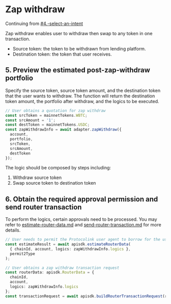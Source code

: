 # Zap withdraw

Continuing from [#4.-select-an-intent](./#4.-select-an-intent "mention")

Zap withdraw enables user to withdraw then swap to any token in one transaction.

* Source token: the token to be withdrawn from lending platform.
* Destination token: the token that user receives.

## 5. Preview the estimated post-zap-withdraw portfolio

Specify the source token, source token amount, and the destination token that the user wants to withdraw. The function will return the destination token amount, the portfolio after withdraw, and the logics to be executed.

```typescript
// User obtains a quotation for zap withdraw
const srcToken = mainnetTokens.WBTC;
const srcAmount = '1';
const destToken = mainnetTokens.USDC;
const zapWithdrawInfo = await adapter.zapWithdraw({
  account,
  portfolio,
  srcToken,
  srcAmount,
  destToken
});
```

The logic should be composed by steps including:

1. Withdraw source token
2. Swap source token to destination token

## 6. Obtain the required approval permission and send router transaction

To perform the logics, certain approvals need to be processed. You may refer to [estimate-router-data.md](../../integrate-js-sdk/how-to-use/estimate-router-data.md "mention") and [send-router-transaction.md](../../integrate-js-sdk/how-to-use/send-router-transaction.md "mention") for more details.

```typescript
// User needs to permit the Protocolink user agent to borrow for the user
const estimateResult = await apisdk.estimateRouterData(
  { chainId, account, logics: zapWithdrawInfo.logics },
  permit2Type
);

// User obtains a zap withdraw transaction request
const routerData: apisdk.RouterData = {
  chainId,
  account,
  logics: zapWithdrawInfo.logics
};
const transactionRequest = await apisdk.buildRouterTransactionRequest(routerData);
```
